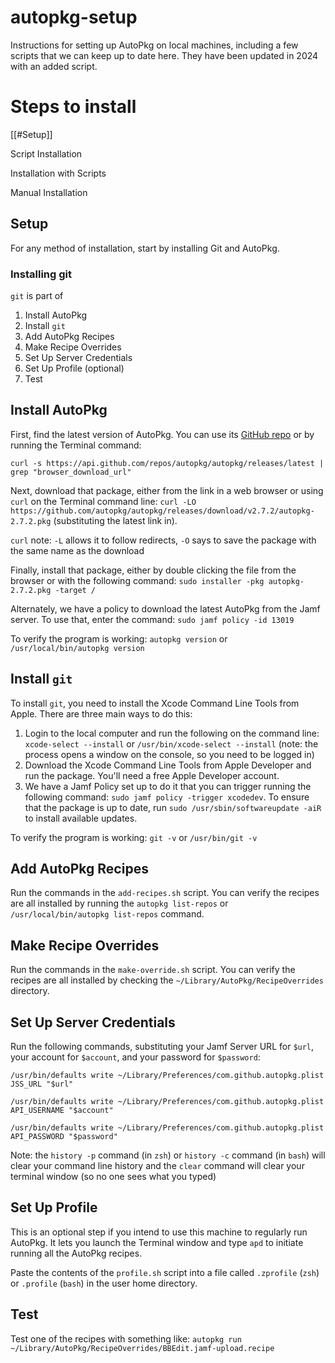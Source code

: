 # autopkg-setup

Instructions for setting up AutoPkg on local machines, including a few scripts that we can keep up to date here. They have been updated in 2024 with an added script.

# Steps to install

[[#Setup]]

Script Installation

Installation with Scripts

Manual Installation

## Setup

For any method of installation, start by installing Git and AutoPkg.

### Installing git

`git` is part of 



1. Install AutoPkg
2. Install `git`
3. Add AutoPkg Recipes
4. Make Recipe Overrides
5. Set Up Server Credentials
6. Set Up Profile (optional)
7. Test

## Install AutoPkg

First, find the latest version of AutoPkg. You can use its [GitHub repo](https://github.com/autopkg/autopkg/releases/latest) or by running the Terminal command: 

`curl -s https://api.github.com/repos/autopkg/autopkg/releases/latest | grep "browser_download_url"`

Next, download that package, either from the link in a web browser or using `curl` on the Terminal command line: 
`curl -LO https://github.com/autopkg/autopkg/releases/download/v2.7.2/autopkg-2.7.2.pkg`
(substituting the latest link in).

`curl` note: `-L` allows it to follow redirects, `-O` says to save the package with the same name as the download

Finally, install that package, either by double clicking the file from the browser or with the following command:
`sudo installer -pkg autopkg-2.7.2.pkg -target /`

Alternately, we have a policy to download the latest AutoPkg from the Jamf server. To use that, enter the command: `sudo jamf policy -id 13019`

To verify the program is working: `autopkg version` or `/usr/local/bin/autopkg version`

## Install `git`

To install `git`, you need to install the Xcode Command Line Tools from Apple. There are three main ways to do this:

1. Login to the local computer and run the following on the command line: `xcode-select --install` or `/usr/bin/xcode-select --install` (note: the process opens a window on the console, so you need to be logged in)
2. Download the Xcode Command Line Tools from Apple Developer and run the package. You'll need a free Apple Developer account.
3. We have a Jamf Policy set up to do it that you can trigger running the following command: `sudo jamf policy -trigger xcodedev`. To ensure that the package is up to date, run `sudo /usr/sbin/softwareupdate -aiR` to install available updates.

To verify the program is working: `git -v` or `/usr/bin/git -v`

## Add AutoPkg Recipes

Run the commands in the `add-recipes.sh` script. You can verify the recipes are all installed by running the `autopkg list-repos` or `/usr/local/bin/autopkg list-repos` command.

## Make Recipe Overrides

Run the commands in the `make-override.sh` script. You can verify the recipes are all installed by checking the `~/Library/AutoPkg/RecipeOverrides` directory.

## Set Up Server Credentials

Run the following commands, substituting your Jamf Server URL for `$url`, your account for `$account`, and your password for `$password`:

`/usr/bin/defaults write ~/Library/Preferences/com.github.autopkg.plist JSS_URL "$url"`

`/usr/bin/defaults write ~/Library/Preferences/com.github.autopkg.plist API_USERNAME "$account"`

`/usr/bin/defaults write ~/Library/Preferences/com.github.autopkg.plist API_PASSWORD "$password"`

Note: the `history -p` command (in `zsh`) or `history -c` command (in `bash`) will clear your command line history and the `clear` command will clear your terminal window (so no one sees what you typed)

## Set Up Profile

This is an optional step if you intend to use this machine to regularly run AutoPkg. It lets you launch the Terminal window and type `apd` to initiate running all the AutoPkg recipes. 

Paste the contents of the `profile.sh` script into a file called `.zprofile` (`zsh`) or `.profile` (`bash`) in the user home directory.

## Test

Test one of the recipes with something like: `autopkg run ~/Library/AutoPkg/RecipeOverrides/BBEdit.jamf-upload.recipe`
